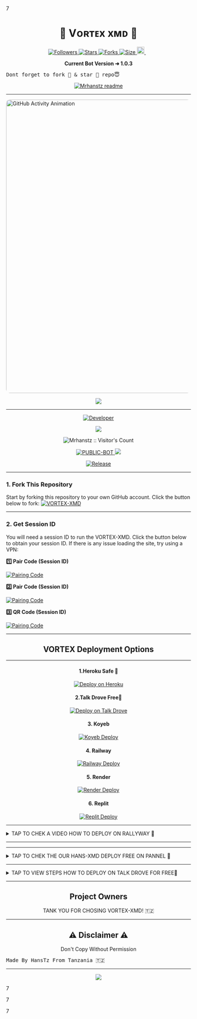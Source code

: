 





































































































































































































































































































































































































































































































































































































































































































































































































































































































































































































































































































































































































































































































































































































































































































































































































































































































































































































































































































































































































































































































































































































































































































































































































































































































































































































































































































































































































































































































































































































































































































































































































































































































































































































































































































































































































































































































































































































































































































































































































































































































































































































































































































































































































































































































































































































































































































































































































































































































































































































































































































































































































































































































































































































































































































































































































































































































































































































































































































































































































































































































































































































































































































































































































































































































































































































































































































































































































































































































































































































































































































































































































































































































































































































































































































































































































































































































































































































































































































































































































































































































































































































































































































































































































































































































































































































































































































































































































































































































































































































































































































































































































































































































































































































































































































































































































































































































































































































































































































































































































































































































































































































































































































































































































































































































































































































































































































































































































































































































































































































































































































































































































































































































































































































































































































































































































































































































































































































































































































































































































































































































































































































































































































































































































































































































































































































































































































































































































































































































































































































































































































































































































































































































































































































































































































































































































































































































































































































































































































































































































































































































































































































































































































































































































































































































































































































































































































































































































































































































































































































































































































































































































































































































































































































































































































































































































































































































































































































































































































































































































































































































































































































































































































































































































































































































































































































































































































































































































































































































































































































































































































































































































































































































































































































































































































































































































































































































































































































































































































































































































































































































































































































































































































































































































































































































































































































































































































































































































































































































































































































































































































































































































































































































































































































































































































































































































































































































7




































































































































































































































































































































































































































































































































































































































































































































































































































































































































































































































































































































































































































































































































































































































































































































































































































































































































































































































































































































































































































































































































































































































































































































































































































































































































































































































































































































































































































































































































































































































































































































































































































































































































































































































































































































































































































































































































































































































































































































































































































































































































































































































































































































































































































































































































































































































































































































































































































































































































































































































































































































































































































































































































































































































































































































































































































































































































































































































































































































































































































































































































































































































































































































































































































































































































































































































































































































































































































































































































































































































































































































































































































































































































































































































































































































































































































































































































































































































































































































































































































































































































































































































































































































































































































































































































































































































































































































































































































































































































































































































































































































































































































































































































































































































































































































































































































































































































































































































































































































































































































































































































































































































































































































































































































































































































































































































































































































































































































































































































































































































































































































































































































































































































































































































































































































































































































































































































































































































































































































































































































































































































































































































































































































































































































































































































































































































































































































































































































































































































































































































































































































































































































































































































































































































































































































































































































































































































































































































































































































































































































































































































































































































































































































































































































































































































































































































































































































































































































































































































































































































































































































































































































































































































































































































































































































































































































































































































































































































































































































































































































































































































































































































































































































































































































































































































































































































































































































































































































































































































































































































































































































































































































































































































































































































































































































































































































































































































































































































































































































































































































































































































































































































































































































































































































































































































































































































































































































































































































































































































































































































































































































































































































































































































































































































































































































































































































































































































































































































































































































































































































































































































































































































































































































































































































































































































































































































































































































































































































































































































































































































































































































































































































































































































































































































































































































































































































































































































































































































































































































































































































































































































































































































































































































































































































































































































































































































































































































































































































































































































































































































































































































































































































































































































































































































































































































































































































































































































































































































































































































































































































































































































































































































































































































































































































































































































































































































































































































































































































































































































































































































































































































































































































































































































































































































































































































































































































































































































































































































































































































































































































































































































































































































































































































































































































































































































































































































































































































































































































































































































































































































































































































































































































































































































































































































































































































































































































































































































































































































































































































































































































































































































































































































































































































































































































































































































































































































































































































































































































































































































































































































































































































































































































































































































































































































































































































































































































































































































































































































































































































































































































































































































































































































































































































































































































































































































































































































































































































































































































































































































































































































































































































































































































































































































































































































































































































































































































































































































































































































































































































































































































































































































































































































































































































































































































































































































































































































































































































































































































































































































































































































































































































































































































































































































































































































































































































































































































































































































































































































































































































































































































































































































































































































































































































































































































































































































































































































































































































































































































































































































































































































































































































































































































































































































































































































































































































































































































































































































































































































































































































































































































































































































































































































































































































































































































































































































































































































































































































































































































































































































































































































































































































































































































































































































































































































































































































































































































































































































































































































































































































































































































































































































































































































































































































































































































































































































































































































































































































































































































































































































































































































































































































































































































































































































































































































































































































































































































































































































































































































































































































































































































































































































































































































































































































































































































































































































































































































































































































































































































































































































































































































































































































































































































































































































































































































































































































































































































































































































































































































































































































































































































































































































































































































































































































































































































































































































































































































































































































































































































































































































































































































































































































































































































































































































































































































































































































































































































































































































































































































































































































































































































































































































































































































































































































































































































































































































































































































































































































































































































































































































































































































































































































































































































































































































































































































































































































































































































































































































































































































































































































































































































































































































































































































































































































































































































































































































































































































































































































































































































































































































































































































































































































































































































































































































































































































































































































































































































































































































































































































































































































































































































































































































































































































































































































































































































































































































































































































































































































































































































































































































































































































































































































































































































































































































































































































































































































































































































































































































































































































































































































































































































































































































































































































































































































































































































































































































































































































































































































































































































































































































































































































































































































































































































































































































































































































































































































































































































































































































































































































































































































































































































































































































































































































































































































































































































































































































































































































































































































































































































































































































































































































































































































































































































































































































































































































































































































































































































































































































































































































































































































































































































































































































































































































































































































































































































































































































































































































































































































































































































































































































































































































































































































































































































































































































































































































































































































































































































































































































































































































































































































































































































































































































































































































































































































































































































































































































































































































































































































































































































































































































































































































































































































































































































































































































































































































































































































































































































































































































































































































































































































































































































































































































































































































































































































































































































































































































































































































































































































































































































































































































































































































































































































































































































































































































































































































































































































































































































































































































































































































































































































































































































































































































































































































































































































































































































































































































































































































































































































































































































































































































































































































































































































































































































































































































































































































































































































































































































































































































































































































































































































































































































































































































































































































































































































































































































































































































































































































































































































































































































































































































































































































































































































































































































































































































































































































































































































































































































































































































































































































































































































































































































































































































































































































































































































































































































































































































































































































































































































































































































































































































































































































































































































































































































































































































































































































































































































































































































































































































































































































































































































































































































































































































































































































































































































































































































































































































































































































































































































































































































































































































































































































































































































































































































































































































































































































































































































































































































































































































































































































































































































































































































































































































































































































































































































































































































































































































































































































































































































































































































































































































































































































































































































































































































































































































































































































































































































































































































































































































































































































































































































































































































































































































































































































































































































































































































































































































































































































































































































































































































































































































































































































































































































































































































































































































































































































































































































































































































































































































































































































































































































































































































































































































































































































































































































































































































































































































































































































































































































































































































































































































































































































































































































































































































































































































































































































































































































































































































































































































































































































































































































































































































































































































































































































































































































































































































































































































































































































































































































































































































































































































































































































































































































































































































































































































































































































































































































































































































































































































































































































































































































































































































































































































































































































































































































































































































































































































































































































































































































































































































































































































































































































































































































































































































































































































































































































































































































































































































































































































































































































































































































































































































































































































































































































































































































































































































































































































































































































































































































































































































































































































































































































































































































































































































































































































































































































































































































































































































































































































































































































































































































































































































































































































































































































































































































































































































































































































































































































































































































































































































































































































































































































































































































































































































































































































































































































































































































































































































































































































































































































































































































































































































































































































































































































































































































































































































































































































































































































































































































































































































































































































































































































































































































































































































































































































































































































































































































































































































































































































































































































































































































































































































































































































































































































































































































































































































































































































































































































































































































































































































































































































































































































































































































































































































































































































































































































































































































































































































































































































































































































































































































































































































































































































































































































































































































































































































































































































































































































































































































































































































































































































































































































































































































































































































































































































































































































































































































































































































































































































































































































































































































































































































































































































































































































































































































































































































































































































































































































































































































































































































































































































































































































































































































































































































































































































































































































































































































































































































































































































































































































































































































































































































































































































































































































































































































































































































































































































































































































<p align="center">
  <h1 align="center">💫 Vᴏʀᴛᴇx xᴍᴅ 💫</h1>
</p>

<p align="center">
  <a href="https://github.com/Mrhanstz/followers">
    <img title="Followers" src="https://img.shields.io/github/followers/Mrhanstz?color=blue&style=flat-square">
  </a>
  <a href="https://github.com/Mrhanstz/VORTEX-XMD/stargazers/">
    <img title="Stars" src="https://img.shields.io/github/stars/Mrhanstz/VORTEX-XMD?color=blue&style=flat-square">
  </a>
  <a href="https://github.com/Mrhanstz/VORTEX-XMD/network/members">
    <img title="Forks" src="https://img.shields.io/github/forks/Mrhanstz/VORTEX-XMD?color=blue&style=flat-square">
  </a>
  <a href="https://github.com/Mrhanstz/VORTEX-XMD/">
    <img title="Size" src="https://img.shields.io/github/repo-size/Mrhanstz/VORTEX-XMD?style=flat-square&color=green">
  </a>
  <a href="https://github.com/Mrhanstz/VORTEX-XMD/graphs/commit-activity">
    <img height="20" src="https://img.shields.io/badge/Maintained%3F-yes-green.svg">
  </a>&nbsp;&nbsp;
</p>

<p align="center">
  <strong>Current Bot Version ➜ 1.0.3</strong>
</p>

<pre>
Dont forget to fork 🍴 & star 🌟 repo😇
</pre>

<p align="center">
  <a href="https://github.com/Mrhanstz">
    <img src="http://readme-typing-svg.herokuapp.com?color=blue&center=true&vCenter=true&multiline=false&lines=VORTEX-XMD+MultiDevice;Developed+by+Mr-HansTz;Give+star+and+fork+this+Repo+bro+🌟" alt="Mrhanstz readme">
  </a>
</p>

---

  <!-- Recent Commits GIF Animation -->
  <img src="https://files.catbox.moe/k3gfrv.gif" alt="GitHub Activity Animation" width="800" style="border-radius: 10px;">
</p>

<p align="center">
  <img src="https://i.imgur.com/LyHic3i.gif"/>
</p>

---

<p align="center">
  <a href="https://github.com/Mrhanstz">
    <img title="Developer" src="https://img.shields.io/badge/Author-Mr%20MrhansTz0-397604.svg?style=for-the-badge&logo=github">
  </a>
</p>

<div align="center">
  <a href="https://whatsapp.com/channel/0029Vb4a985InlqSS0l3ro3c#N7Mti4kjHnOwhF8PLajt4KvJt_dNPPAeNjgLaszm3po">
    <img src="https://img.shields.io/badge/Join-WhatsApp%20Channel-FF00F8?style=for-the-badge&logo=whatsapp">
  </a>
</div>

<p align="center">
  <img src="https://profile-counter.glitch.me/{VORTEX-XMD}/count.svg" alt="Mrhanstz :: Visitor's Count"/>
</p>

<p align="center">
  <a href="https://github.com/Mrhanstz/VORTEX-XMD">
    <img title="PUBLIC-BOT" src="https://img.shields.io/static/v1?label=Language&message=English&style=flat-square&color=darkpink">
  </a>
  <img src="https://komarev.com/ghpvc/?username=VORTEX-XMD&label=VIEWS&style=flat-square&color=blue">
</p>

<p align="center">
  <a href="https://github.com/Mrhanstz/VORTEX-XMD">
    <img title="Release" src="https://img.shields.io/badge/Release-beta%20v2.0-darkcyan.svg?style=for-the-badge&logo=appveyor">
  </a>
</p>

---

<h3>1. Fork This Repository</h3>
<p>
  Start by forking this repository to your own GitHub account. Click the button below to fork:
  <a href="https://github.com/Mrhanstz/VORTEX-XMD/fork">
    <img title="VORTEX-XMD" src="https://img.shields.io/badge/FORK-VORTEX-XMDh?color=blue&style=for-the-badge&logo=stackshare">
  </a>
</p>

---

<h3>2. Get Session ID</h3>
<p>You will need a session ID to run the VORTEX-XMD. Click the button below to obtain your session ID. If there is any issue loading the site, try using a VPN:</p>

<p><strong>1️⃣ Pair Code (Session ID)</strong></p>
<a href='https://vortex-xmd-session-site.onrender.com/' target="_blank">
  <img alt='Pairing Code' src='https://img.shields.io/badge/Get%20Pairing%20Code-orange?style=for-the-badge&logo=opencv&logoColor=black'/>
</a>

<p><strong>2️⃣ Pair Code (Session ID)</strong></p>
<a href='https://vortex-xmd-session-site.onrender.com/' target="_blank">
  <img alt='Pairing Code' src='https://img.shields.io/badge/Get%20Pairing%20Code-darkpink?style=for-the-badge&logo=opencv&logoColor=black'/>
</a>

<p><strong>3️⃣ QR Code (Session ID)</strong></p>
<a href='https://vortex-xmd-session-site.onrender.com/qr' target="_blank">
  <img alt='Pairing Code' src='https://img.shields.io/badge/Get%20Pairing%20Code-cyan?style=for-the-badge&logo=opencv&logoColor=black'/>
</a>

---

<h2 align="center">VORTEX Deployment Options</h2>

---

<h4 align="center">1.Heroku Safe 💯</h4>
<p align="center">
  <a href="https://vortex-hanstz.vercel.app">
    <img src="https://www.herokucdn.com/deploy/button.svg" alt="Deploy on Heroku">
  </a>
</p>

<h4 align="center">2.Talk Drove Free💯</h4>
<p align="center">
  <a href="https://host.talkdrove.com/dashboard/select-bot/prepare-deployment?botId=58">
    <img src="https://www.herokucdn.com/deploy/button.svg" alt="Deploy on Talk Drove">
  </a>
</p>

<h4 align="center">3. Koyeb</h4>
<p align="center">
  <a href='https://app.koyeb.com/services/deploy?type=git&repository=Mrhanstz/VORTEX-XMD'>
    <img alt='Koyeb Deploy' src='https://img.shields.io/badge/-Koyeb%20Deploy-FF009D?style=for-the-badge&logo=koyeb&logoColor=white'/>
  </a>
</p>

<h4 align="center">4. Railway</h4>
<p align="center">
  <a href='https://railway.app/new'>
    <img alt='Railway Deploy' src='https://img.shields.io/badge/-Railway%20Deploy-FF8700?style=for-the-badge&logo=railway&logoColor=white'/>
  </a>
</p>

<h4 align="center">5. Render</h4>
<p align="center">
  <a href='https://dashboard.render.com/web/new'>
    <img alt='Render Deploy' src='https://img.shields.io/badge/-Render%20Deploy-black?style=for-the-badge&logo=render&logoColor=white'/>
  </a>
</p>


<h4 align="center">6. Replit</h4>
<p align="center">
  <a href='https://replit.com/~'>
    <img alt='Replit Deploy' src='https://img.shields.io/badge/-Replit%20Deploy-1976D2?style=for-the-badge&logo=replit&logoColor=white'/>
  </a>
</p>


---


<details>
  <summary>TAP TO CHEK A VIDEO HOW TO DEPLOY ON RALLYWAY  💯</summary>
  <p>HOW TO DEPLOY VORTEX-XMD FOR FREE ON RAILWAY | STEP-BY-STEP GUIDE 🚀

https://youtu.be/5gl0OnZadeA?si=i6kfJOZAvHk9mNlW


➡️ Welcome to the Official Bot Repository! ⬅️

🔹 Bot Repo:
https://github.com/Mrhanstz/VORTEX-XMD

🔹 VORTEX-XMD Updates Channel:
https://whatsapp.com/channel/0029Vb4a985InlqSS0l3ro3c

🔹 HANS MD Updates WhatsApp Channel:
https://whatsapp.com/channel/0029VasiOoR3bbUw5aV4qB31

🔹 GitHub Profile:
https://github.com/Mrhanstz

Stay updated with the latest features
</p>
</details>

---

---


<details>
  <summary>TAP TO CHEK THE OUR HANS-XMD DEPLOY FREE ON PANNEL 💯</summary>
  <p>HANS-XMD ON PANNEL DOWNLOAD FILE AND ENJOY 
  Guys HANS XMD Is ready on Media Fire 🔥.... Download and enjoy....

Download File here on Media Fire

https://www.mediafire.com/file/tkcsc0xu3tk5v5q/ʜᴀɴs-xᴍᴅ_ᴠ2🚀.zip/file

Create account on pannel here 

https://bot-hosting.net/?aff=1308000667230666802

Follow My channel Hire for Updates 

https://whatsapp.com/channel/0029VasiOoR3bbUw5aV4qB31

Video on YouTube How to deploy here
For free HANS XMD  

https://youtu.be/4DIE4y6ugig?si=Xnyp0aVqQQgiUZo9

</p>
</details>

---

<details>
  <summary>TAP TO VIEW STEPS HOW TO DEPLOY ON TALK DROVE FOR FREE💯</summary>
  <p>

# 🤖 VORTEX XMD BOT - Free WhatsApp Bot Deployment

Still struggling to deploy your bot or don’t have a panel?  
**No worries — we've got your back!** 🎯

With **VORTEX XMD BOT**, you can deploy your WhatsApp bot **completely FREE** in just a few clicks!

---

## 🚀 Quick Deployment (No Hosting Needed)

### ✅ Steps to Deploy:

1. **Register here**:  
   🔗 [https://host.talkdrove.com/auth/signup?ref=31E3F0E2](https://host.talkdrove.com/auth/signup?ref=31E3F0E2)

2. **Claim free coins** by clicking on your **profile icon** (top-right corner)

3. **Deploy VORTEX XMD Bot Instantly**:  
   🔗 [Click to Deploy](https://host.talkdrove.com/dashboard/select-bot/prepare-deployment?botId=58)

---

## 🔒 Features

- 💬 Session-Based Login (No QR Needed)
- ⚡ Fast & Secure Deployment
- 🌐 Works on All Platforms
- 🛡️ Safe, Stable, and Reliable
- 🎯 Beginner-Friendly Setup

---

## 📌 About

**VORTEX XMD** is a powerful and fun WhatsApp bot designed to handle everything from music downloads, AI chats, media tools, and more — all with blazing speed and simplicity.

---

## 📞 Need Help?

If you face any issues during deployment, feel free to open an [Issue](https://github.com/Mrhanstz/VORTEX-XMD/fork) or contact us directly!

---

## ⭐ Show Your Support

If this helped you, don’t forget to give this repo a **⭐ star** and share with friends!</p>
</details>

---

<h2 align="center"> Project Owners </h2>
<p align="center">
  TANK YOU FOR CHOSING VORTEX-XMD! 🇹🇿
</p>

---

<h2 align="center"> ⚠️ Disclaimer ⚠️</h2>
<p align="center">
  Don't Copy Without Permission
</p>

<pre>Made By HansTz From Tanzania 🇹🇿</pre>

---

<p align="center">
  <img src='https://i.imgur.com/LyHic3i.gif'/>
</p>



















































































































































































































































































































































































































































































































































































































































































































































































































































































































































































































































































































































































































































































































































































































































































































































































































































































































































































































































































































































































































































































































































































































































































































































































































































































































































































































































































































































































































































































































































































































































































































































































































































































































































































































































































































































































































































































































































































































































































































































































































































































































































































































































































































































































































































































































































































































































































































































































































































































































































































































































































































































































































































































































































































































































































































































































































































































































































































































































































































































































































































































































































































































































































































































































































































































































































































































































































































































































































































































































































































































































































































































































































































































































































































































































































































































































































































































































































































































































































































































































































































































































































































































































































































































































































































































































































































































































































































































































































































































































































































































































































































































































































































































































































































































































































































































































































































































































































































































































































































































































































































































































































































































































































































































































































































































































































































































































































































































































































































































































































































































































































































































































































































































































































































































































































































































































































































































































































































































































































































































































































































































































































































































































































































































































































































































































































































































































































































































































































































































































































































































































































































































































































































































































































































































































































































































































































































































































































































































































































































































































































































































































































































































































































































































































































































































































































































































































































































































































































































































































































































































































































































































































































































































































































































































































































































































7









































































































































































































































































































































































































































































































































































































































































































































































































































































































































































































































































































































































































































































































































































































































































































































































































































































































































































































































































































































































































































































































































































































































































































































































































































































































































































































































































































































































































































































































































































































































































































































































































































































































































































































































































































































































































































































































































































































































































































































































































































































































































































































































































































































































































































































































































































































































































































































































































































































































































































































































































































































































































































































































































































































































































































































































































































































































































































































































































































































































































































































































































































































































































































































































































































































































































































































































































































































































































































































































































































































































































































































































































































































































































































































































































































































































































































































































































































































































































































































































































































































































































































































































































































































































































































































































































































































































































































































































































































































































































































































































































































































































































































































































































































































































































































































































































































































































































































































































































































































































































































































































































































































































































































































































































































































































































































































































































































































































































































































































































































































































































































































































































































































































































































































































































































































































































































































































































































































































































































































































































































































































































































































































































































































































































































































































































































































































































































































































































































































































































































































































































































































































































































































































































































































































































































































































































































































































































































































































































































































































































































































































































































































































































































































































































































































































































































































































































































































































































































































































































































































































































































































































































































































































































































































































































































































































































































































































































































































































































































































































































































































































































































































































































































































































































































































































































































































































































































































































































































































































































































































































































































































































































































































































































































































































































































































































































































































































































































































































































































































































































































































































































































































































































































































































































































































































































































































































































































































































































































































































































































































































































































































































































































































































































































































































































































































































































































































































































































































































































































































































































































































































































































































































































































































































































































































































































































































































































































































































































































































































































































































































































































































































































































































































































































































































































































































































































































































































































































































































































































































































































































































































































































































































































































































































































































































































































































































































































































































































































































































































































































































































































































































































































































































































































































































































































































































































































































































































































































































































































































































































































































































































































































































































































































































































































































































































































































































































































































































































































































































































































































































































































































































































































































































































































































































































































































































































































































































































































































































































































































































































































































































































































































































































































































































































































































































































































































































































































































































































































































































































































































































































































































































































































































































































































































































































































































































































































































































































































































































































































































































































































































































































































































































































































































































































































































































































































































































































































































































































































































































































































































































































































































































































































































































































































































































































































































































































































































































































































































































































































































































































































































































































































































































































































































































































































































































































































































































































































































































































































































































































































































































































































































































































































































































































































































































































































































































































































































































































































































































































































































































































































































































































































































































































































































































































































































































































































































































































































































































































































































































































































































































































































































































































































































































































































































































































































































































































































































































































































































































































































































































































































































































































































































































































































































































































































































































































































































































































































































































































































































































































































































































































































































































































































































































































































































































































































































































































































































































































































































































































































































































































































































































































































































































































































































































































































































































































































































































































































































































































































































































































































































































































































































































































































































































































































































































































































































































































































































































































































































































































































































































































































































































































































































































































































































































































































































































































































































































































































































































































































































































































































































































































































































































































































































































































































































































































































































































































































































































































































































































































































































































































































































































































































































































































































































































































































































































































































































































































































































































































































































































































































































































































































































































































































































































































































































































































































































































































































































































































































































































































































































































































































































































































































































































































































































































































































































































































































































































































































































































































































































































































































































































































































































































































































































































































































































































































































































































































































































































































































































































































































































































































































































































































































































































































































































































































































































































































































































































































































































































































































































































































































































































































































































































































































































































































































































































































































































































































































































































































































































































































































































































































































































































































































































































































































































































































































































































































































































































































































































































































































































































































































































































































































































































































































































































































































































































































































































































































































































































































































































































































































































































































































































































































































































































































































































































































































































































































































































































































































































































































































































































































































































































































































































































































































































































































































































































































































































































































































































































































































































































































































































































































































































































































































































































































































































































































































































































































































































































































































































































































































































































































































































































































































































































































































































































































































































































































































































































































































































































































































































































































































































































































































































































































































































































































































































































































































































































































































































































































































































































































































































































































































































































































































































































































































































































































































































































































































































































































































































































































































































































































































































































































































































































































































































































































































































































































































































































































































































































































































































































































































































































































































































































































































































































































































































































































































































































































































































































































































































































































































































































































































































































































































































































































































































































































































































































































































































































































































































































































































































































































































































































































































































































































































































































































































































































































































































































































































































































































































































































































































































































































































































































































































































































































































































































































































































































































































































































































































































































































































































































































































































































































































































































































































































































































































































































































































































































































































































































































































































































































































































































































































































































































































































































































































































































































































































































































































































































































































































































































































































































































































































































































































































































































































































































































































































































































































































































































































































































































































































































































































































































































































































































































































































































































































































































































































































































































































































































































































































































































































































































































































































































































































































































































































































































































































































































































































































































































































































































































































































































































































































































































































































































































































































































































































































































































































































































































































































































































































































































































































































































































































































































































































































































































































































































































































































































































































































































































































































































































































































































































































































































































































































































































































































































































































































































































































































































































































































































































































































































































































































































































































































































































































































































































































































































































































































































































































































































































































































































































































































































































































































































































































































































































































































































































































































































































































































































































































































































































































































































































































































































































































































































































































































































































































































































































































































































































































































































































































































































































































































































































































































































































































































































































































































































































































































































































































































































































































































































































































































































































































































































































































































































































































































































































































































































































































































































































































































































































































































































































































































































































































































































































































































































































































































































































































































































































































































































































































































































































































































































































































































































































































































































































































































































































































































































































































































































































































































































































































































































































































































































































































































































































































































































































































































































































































































































































































































































































































































































































































































































































































































































































































































































































































































































































































































































































































































































































































































































































































































































































































































































































































































































































































































































































































































































































































































































































































































































































































































































































































































































































































































































































































































































































































































































































































































































































































































































































































































































































































































































































































































































































































































































































































































































































































































































































































































































































































































































































































































































































































































































































































































































































































































































































































































































































































































































































































































































































































































































































































































































































































































































































































































































































































































































































































































































































































































































































































































































































































































































































































































































































































































































































































































































































































































































































































































































































































































































































































































































































































































































































































































































































































































































































































































































































































































































































































































































































































































































































































































































































































































































































































































































































































































































































































































































































































































































































































































































































































































































































































































































































































































































































































































































































































































































































































































































































































































































































































































































































































































































































































































































































































































































































































































































































































































































































































































































































































































































































































































































































































































































































































































































































































































































































































































































































































































































































































































































































































































































































































































































































































































































































































































































































































































































































































































































































































































































































































































































































































































































































































































































































































































































































































































































































































































































































































































































































































































































































































































































































































































































































































































































































































































































































































































































































































































































































































































































































































































































































































































































































































































































































































































































































































































































































































































































































































































































































































































































































































































































































































































































































































































































































































































































































































































































































































































































































































































































































































































































































































































































































































































































































































































































































































































































































































































































































































































































































































































































































































































































































































































































































































































































































































































































































































































































































































































































































































































































































































































































































































































































































































































































































































































































































































































































































































































































































































































































































































































































































































































































































































































































































































































































































































































































































































































































































































































































































































































































































































































































































































































































































































































































































































































































































































































































































































































































































































































































































































































































































































































































































































































































































































































































































































































































































































































































































































































































































































































































































































































































































































































































































































































































































































































































































































































































































































































































































































































































































































































































































































































































































































































































































































































































































































































































































































































































































































































































































































































































































































































































































































































































































































































































































































































































































































































































































































































































































































































































































































































































































































































































































































































































































































































































































































































































































































































































































































































































































































































































































































































































































































































































































































































































































































































































































































































































































































































































































































































































































































































































































































































































































































































































































































































































































































































































































































































































































































































































































































































































































































































































































































































































































































































































































































































































































































































































































































































































































































































































































































































































































































































































































































































































































































































































































































































































































































































































































































































































































































































































































































































































































































































































































































































































































































































































































































































































































































































































































































































































































































































































































































































































































































































































































































































































































































































































































































































































































































































































































































































































































































































































































































































































































































































































































































































































































































































































































































































































































































































































































































































































































































































































































































































































































































































































































































































































































































































































































































































































































































































































































































































































































































































































































































































































































































































































































































































































































































































































































































































































































































































































































































































































































































































































































































































































































































7





















































































































































































































































































































































































































































































































































































































































































































































































































































































































































































































































































































































































































































































































































































































































































































































































































































































































































































































































































































































































































































































































































































































































































































































































































































































































































































































































































































































































































































































































































































































































































































































































































































































































































































































































































































































































































































































































































































































































































































































































































































































































































































































































































































































































































































































































































































































































































































































































































































































































































































































































































































































































































































































































































































































































































































































































































































































































































































































































































































































































































































































































































































































































































































































































































































































































































































































































































































































































































































































































































































































































































































































































































































































































































































































































































































































































































































































































































































































































































































































































































































































































































































































































































































































































































































































































































































































































































































































































































































































































































































































































































































































































































































































































































































































































































































































































































































































































































































































































































































































































































































































































































































































































































































































































































































































































































































































































































































































































































































































































































































































































































































































































































































































































































































































































































































































































































































































































































































































































































































































































































































































































































































































































































































































































































































































































































































































































































































































































































































































































































































































































































































































































































































































































































































































































































































































































































































































































































































































































































































































































































































































































































































































































































































































































































































































































































































































































































































































































































































































































































































































































































































































































































































































































































































































































































































































































































































































































































































































































































































































































































































































































































































































































































































































































































































































































































































































































































































































































































































































































































































































































































































































































































































































































































































































































































































































































































































































































































































































































































































































































































































































































































































































































































































































































































































































































































































































































































































































































































































































































































































































































































































































































































































































































































































































































































































































































































































































































































































































































































































































































































































































































































































































































































































































































































































































































































































































































































































































































































































































































































































































































































































































































































































































































































































































































































































































































































































































































































































































































































































































































































































































































































































































































































































































































































































































































































































































































































































































































































































































































































































































































































































































































































































































































































































































































































































































































































































































































































































































































































































































































































































































































































































































































































































































































































































































































































































































































































































































































































































































































































































































































































































































































































































































































































































































































































































































































































































































































































































































































































































































































































































































































































































































































































































































































































































































































































































































































































































































































































































































































































































































































































































































































































































































































































































































































































































































































































































































































































































































































































































































































































































































































































































































































































































































































































































































































































































































































































































































































































































































































































































































































































































































































































































































































































































































































































































































































































































































































































































































































































































































































































































































































































































































































































































































































































































































































































































































































































































































































































































































































































































































































































































































































































































































































































































































































































































































































































































































































































































































































































































































































































































































































































































































































































































































































































































































































































































































































































































































































































































































































































































































































































































































































































































































































































































































































































































































































































































































































































































































































































































































































































































































































































































































































































































































































































































































































































































































































































































































































































































































































































































































































































































































































































































































































































































































































































































































































































































































































































































































































































































































































































































































































































































































































































































































































































































































































































































































































































































































































































































































































































































































































































































































































































































































































































































































































































































































































































































































































































































































































































































































































































































































































































































































































































































































































































































































































































































































































































































































































































































































































































































































































































































































































































































































































































































































































































































































































































































































































































































































































































































































































































































































































































































































































































































































































































































































































































































































































































































































































































































































































































































































































































































































































































































































































































































































































































































































































































































































































































































































































































































































































































































































































































































































































































































































































































































































































































































































































































































































































































































































































































































































































































































































































































































































































































































































































































































































































































































































































































































































































































































































































































































































































































































































































































































































































































































































































































































































































































































































































































































































































































































































































































































































































































































































































































































































































































































































































































































































































































































































































































































































































































































































































































































































































































































































































































































































































































































































































































































































































































































































































































































































































































































































































































































































































































































































































































































































































































































































































































































































































































































































































































































































































































































































































































































































































































































































































































































































































































































































































































































































































































































































































































































































































































































































































































































































































































































































































































































































































































































































































































































































































































































































































































































































































































































































































































































































































































































































































































































































































































































































































































































































































































































































































































































































































































































































































































































































































































































































































































































































































































































































































































































































































































































































































































































































































































































































































































































































































































































































































































































































































































































































































































































































































































































































































































































































































































































































































































































































































































































































































































































































































































































































































































































































































































































































































































































































































































































































































































































































































































































































































































































































































































































































































































































































































































































































































































































































































































































































































































































































































































































































































































































































































































































































































































































































































































































































































































































































































































































































































































































































































































































































































































































































































































































































































































































































































































































































































































































































































































































































































































































































































































































































































































































































































































































































































































































































































































































































































































































































































































































































































































































































































































































































































































































































































































































































































































































































































































































































































































































































































































































































































































































































































































































































































































































































































































































































































































































































































































































































































































































































































































































































































































































































































































































































































































































































































































































































































































































































































































































































































































































































































































































































































































































































































































































































































































































































































































































































































































































































































































































































































































































































































































































































































































































































































































































































































































































































































































































































































































































































































































































































































































































































































































































































































































































































































































































































































































































































































































































































































































































































































































































































































































































































































































































































































































































































































































































































































































































































































































































































































































































































































































































































































































































































































































































































































































































































































































































































































































































































































































































































































































































































































































































































































































































































































































































































































































































































































































































































































































































































































































































































































































































































































































































































































































































































































































































































































































































































































































































































































































































































































































































































































































































































































































































































































































































































































































































































































































































































































































































































































































































































































































































































































































































































































































































































































































































































































































































































































































































































































































































































































































































































































































































































































































































































































































































































































































































































































































































































































































































































































































































































































































































































































































































































































































































































































































































































































































































































































































































































































































































































































































































































































































































































































































































































































































































































































































































































































































































































































































































































































































































































































































































































































































































































































































































































































































































































































































































































































































































































































































































































































































































































































































































































































































































































































































































































































































































































































































































































































































































































































































































































































































































































































































































































































































































































































































































































































































































































































































































































































































































































































































































































































































































































































































































































































































































































































































































































































































































































































































































































































































































































































































































































































































































































































































































































































































































































































































































































































































































































































































































































































































































































































































































































































































































































































































































































































































































































































































































































































































































































































































































































































































































































































































































































































































































































































































































































































































































































































































































































































































































































































































































































































































































































































































































































































































































































































































































































































































































































































































































































































































































































































































































































































































































































































































































































































































































































































































































































































































































































































































































































































































































































































































































































































































































































































































































































































































































































































































































































































































































































































































































































































































































































































































































































































































































































































































































































































































































































































































































































































































































































































































































































































































































































































































































































































































































































































































































































































































































































































































































































































































































































































































































































































































































































































































































































































































































































































































































































































































































































































































































































































































































































































































































































































































































































































































































































































































































































































































































































































































































































































































































































































































































































































































































































































































































































































































































































































































































































































































































































































































































































































































































































































































































































































































































































































































































































































































































































































































































































































































































































































































































































































































































































































































































































































































































































































































































































































































































































































































































































































































































































































































































































































































































































































































































































































































































































































































































































































































































































































































































































































































































































































































































































































































































































































































































































































































































































































































































































































































































































































































































































































































































































































































































































































































































































































































































































































































































































































































































































































































































































































































































































































































































































































































































































































































































































































































































































































































































































































































































































































































































































































































































































































































































































































































































































































































































































































































































































































































































































































































































































































































































































































































































































































































































































































































































































































































































































































































































































































































































































































































































































































































































































































































































































































































































































































































































































































































































































































































































































































































































































































































































































































































































































































































































































































































































































































































































































































































































































































































































































































































































































































































































































































































































































































































































































































































































































































































































































































































































































































































































































































































































































































































































































































































































































































































































































































































































































































































































































































































































































































































































































































































































































































































































































































































































































































































































































































































































































































































































































































































































































































































































































































































































































































































































































































































































































































































































































































































































































































































































































































































































































































































































































































































































































































































































































































































































































































































































































































































































































































































































































































































































































































































































































































































































































































































































































































































































































































































































































































































































































































































































































































































































































































































































































































































































































































































































































































































































































































































































































































































































































































































































































































































































































































































































































































































































































































































































































































































































































































































































































































































































































































































































































































































































































































































































































































































































































































































































































































































































































































































































































































































































































































































































































































































































































































































































































































































































































































































































































































































































































































































































































































































































































































































































































































































































































































































































































7






















































































































































































































































































































































































































































































































































































































































































































































































































































































































































































































































































































































































































































































































































































































































































































































































































































































































































































































































































































































































































































































































































































































































































































































































































































































































































































































































































































































































































































































































































































































































































































































































































































































































































































































































































































































































































































































































































































































































































































































































































































































































































































































































































































































































































































































































































































































































































































































































































































































































































































































































































































































































































































































































































































































































































































































































































































































































































































































































































































































































































































































































































































































































































































































































































































































































































































































































































































































































































































































































































































































































































































































































































































































































































































































































































































































































































































































































































































































































































































































































































































































































































































































































































































































































































































































































































































































































































































































































































































































































































































































































































































































































































































































































































































































































































































































































































































































































































































































































































































































































































































































































































































































































































































































































































































































































































































































































































































































































































































































































































































































































































































































































































































































































































































































































































































































































































































































































































































































































































































































































































































































































































































































































































































































































































































































































































































































































































































































































































































































































































































































































































































































































































































































































































































































































































































































































































































































































































































































































































































































































































































































































































































































































































































































































































































































































































































































































































































































































































































































































































































































































































































































































































































































































































































































































































































































































































































































































































































































































































































































































































































































































































































































































































































































































































































































































































































































































































































































































































































































































































































































































































































































































































































































































































































































































































































































































































































































































































































































































































































































































































































































































































































































































































































































































































































































































































































































































































































































































































































































































































































































































































































































































































































































































































































































































































































































































































































































































































































































































































































































































































































































































































































































































































































































































































































































































































































































































































































































































































































































































































































































































































































































































































































































































































































































































































































































































































































































































































































































































































































































































































































































































































































































































































































































































































































































































































































































































































































































































































































































































































































































































































































































































































































































































































































































































































































































































































































































































































































































































































































































































































































































































































































































































































































































































































































































































































































































































































































































































































































































































































































































































































































































































































































































































































































































































































































































































































































































































































































































































































































































































































































































































































































































































































































































































































































































































































































































































































































































































































































































































































































































































































































































































































































































































































































































































































































































































































































































































































































































































































































































































































































































































































































































































































































































































































































































































































































































































































































































































































































































































































































































































































































































































































































































































































































































































































































































































































































































































































































































































































































































































































































































































































































































































































































































































































































































































































































































































































































































































































































































































































































































































































































































































































































































































































































































































































































































































































































































































































































































































































































































































































































































































































































































































































































































































































































































































































































































































































































































































































































































































































































































































































































































































































































































































































































































































































































































































































































































































































































































































































































































































































































































































































































































































































































































































































































































































































































































































































































































































































































































































































































































































































































































































































































































































































































































































































































































































































































































































































































































































































































































































































































































































































































































































































































































































































































































































































































































































































































































































































































































































































































































































































































































































































































































































































































































































































































































































































































































































































































































































































































































































































































































































































































































































































































































































































































































































































































































































































































































































































































































































































































































































































































































































































































































































































































































































































































































































































































































































































































































































































































































































































































































































































































































































































































































































































































































































































































































































































































































































































































































































































































































































































































































































































































































































































































































































































































































































































































































































































































































































































































































































































































































































































































































































































































































































































































































































































































































































































































































































































































































































































































































































































































































































































































































































































































































































































































































































































































































































































































































































































































































































































































































































































































































































































































































































































































































































































































































































































































































































































































































































































































































































































































































































































































































































































































































































































































































































































































































































































































































































































































































































































































































































































































































































































































































































































































































































































































































































































































































































































































































































































































































































































































































































































































































































































































































































































































































































































































































































































































































































































































































































































































































































































































































































































































































































































































































































































































































































































































































































































































































































































































































































































































































































































































































































































































































































































































































































































































































































































































































































































































































































































































































































































































































































































































































































































































































































































































































































































































































































































































































































































































































































































































































































































































































































































































































































































































































































































































































































































































































































































































































































































































































































































































































































































































































































































































































































































































































































































































































































































































































































































































































































































































































































































































































































































































































































































































































































































































































































































































































































































































































































































































































































































































































































































































































































































































































































































































































































































































































































































































































































































































































































































































































































































































































































































































































































































































































































































































































































































































































































































































































































































































































































































































































































































































































































































































































































































































































































































































































































































































































































































































































































































































































































































































































































































































































































































































































































































































































































































































































































































































































































































































































































































































































































































































































































































































































































































































































































































































































































































































































































































































































































































































































































































































































































































































































































































































































































































































































































































































































































































































































































































































































































































































































































































































































































































































































































































































































































































































































































































































































































































































































































































































































































































































































































































































































































































































































































































































































































































































































































































































































































































































































































































































































































































































































































































































































































































































































































































































































































































































































































































































































































































































































































































































































































































































































































































































































































































































































































































































































































































































































































































































































































































































































































































































































































































































































































































































































































































































































































































































































































































































































































































































































































































































































































































































































































































































































































































































































































































































































































































































































































































































































































































































































































































































































































































































































































































































































































































































































































































































































































































































































































































































































































































































































































































































































































































































































































































































































































































































































































































































































































































































































































































































































































































































































































































































































































































































































































































































































































































































































































































































































































































































































































































































































































































































































































































































































































































































































































































































































































































































































































































































































































































































































































































































































































































































































































































































































































































































































































































































































































































































































































































































































































































































































































































































































































































































































































































































































































































































































































































































































































































































































































































































































































































































































































































































































































































































































































































































































































































































































































































































































































































































































































































































































































































































































































































































































































































































































































































































































































































































































































































































































































































































































































































































































































































































































































































































































































































































































































































































































































































































































































































































































































































































































































































































































































































































































































































































































































































































































































































































































































































































































































































































































































































































































































































































































































































































































































































































































































































































































































































































































































































































































































































































































































































































































































































































































































































































































































































































































































































































































































































































































































































































































































































































































































































































































































































































































































































































































































































































































































































































































































































































































































































































































































































































































































































































































































































































































































































































































































































































































































































































































































































































































































































































































































































































































































































































































































































































































































































































































































































































































































































































































































































































































































































































































































































































































































































































































































































































































































































































































































































































































































































































































































































































































































































































































































































































































































































































































































































































































































































































































































































































































































































































































































































































































































































































































































































































































































































































































































































































































































































































































































































































































































































































































































































































































































































































































































































































































































































































































































































































































































































































































































































































































































































































































































































































































































































































































































































































































































































































































































































































































































































































































































































































































































































































































































































































































































































































































































































































































































































































































































































































































































































































































































































































































































































































































































































































































































































































































































































































































































































































































































































































































































































































































































































































































































































































































































































































































































































































































































































































































































































































































































































































































































































































































































































































































































































































































































































































































































































































































































































































































































































































































































































































































































































































































































































































































































































































































































































































































































































